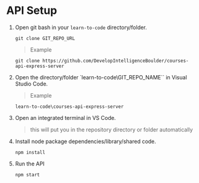 # API Setup

1. Open git bash in your `learn-to-code` directory/folder.

   ```
   git clone GIT_REPO_URL
   ```

   > Example

   ```
   git clone https://github.com/DevelopIntelligenceBoulder/courses-api-express-server
   ```

1. Open the directory/folder `learn-to-code\GIT_REPO_NAME`` in Visual Studio Code.

   > Example

   ```
   learn-to-code\courses-api-express-server
   ```

1. Open an integrated terminal in VS Code.

   > this will put you in the repository directory or folder automatically

1. Install node package dependencies/library/shared code.

   ```
   npm install
   ```

1. Run the API

   ```
   npm start
   ```
